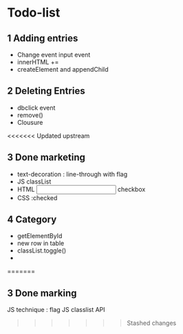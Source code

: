 # Todo-list

## 1 Adding entries

- Change event input event
- innerHTML +=
- createElement and appendChild

## 2 Deleting Entries

- dbclick event
- remove()
- Clousure

<<<<<<< Updated upstream

## 3 Done marketing 
- text-decoration : line-through with flag 
- JS classList 
- HTML <input> checkbox
- CSS :checked

## 4 Category
- getElementById
- new row in table
- classList.toggle()
- <datalist>
=======
## 3 Done marking

JS technique : flag
JS classlist API
>>>>>>> Stashed changes

